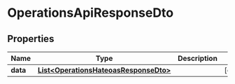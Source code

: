 # OperationsApiResponseDto

## Properties
Name | Type | Description | Notes
------------ | ------------- | ------------- | -------------
**data** | [**List&lt;OperationsHateoasResponseDto&gt;**](OperationsHateoasResponseDto.md) |  |  [optional]
